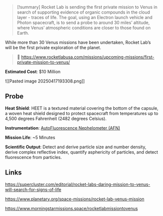 >[!summary]
Rocket Lab is sending the first private mission to Venus in search of supporting evidence of organic compounds in the cloud layer - traces of life. The goal, using an Electron launch vehicle and Photon spacecraft, is to send a probe to around 30 miles’ altitude, where Venus’ atmospheric conditions are closer to those found on Earth.
>
 While more than 30 Venus missions have been undertaken, Rocket Lab’s will be the first private exploration of the planet.
>
>🔗 https://www.rocketlabusa.com/missions/upcoming-missions/first-private-mission-to-venus/
>
**Estimated Cost**: $10 Million 


![[Pasted image 20250417193308.png]]

## Probe

**Heat Shield**: HEET is a textured material covering the bottom of the capsule, a woven heat shield designed to protect spacecraft from temperatures up to 4,500 degrees Fahrenheit (2482 degrees Celsius).

**Instrumentation**: [AutoFluorescence Nephelometer (AFN)](https://www.morningstarmissions.space/rocketlabmissiontovenus#comp-m40b759n)

**Mission Life**: ~5 Minutes

**Scientific Output**: Detect and derive particle size and number density, derive complex reflective index, quantify asphericity of particles, and detect fluorescence from particles. 

## Links

https://supercluster.com/editorial/rocket-labs-daring-mission-to-venus-will-search-for-signs-of-life

https://www.planetary.org/space-missions/rocket-lab-venus-mission

https://www.morningstarmissions.space/rocketlabmissiontovenus